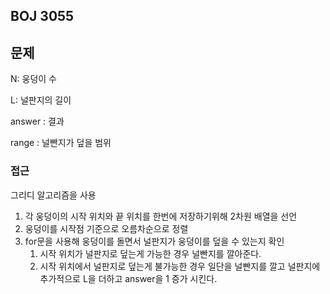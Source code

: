 ## BOJ 3055

## 문제

N: 웅덩이 수

L: 널판지의 길이

answer : 결과

range : 널빤지가 덮을 범위

### 접근

그리디 알고리즘을 사용

1. 각 웅덩이의 시작 위치와 끝 위치를 한번에 저장하기위해 2차원 배열을 선언
2. 웅덩이를 시작점 기준으로 오름차순으로 정렬 
3. for문을 사용해 웅덩이를 돌면서 널판지가 웅덩이를 덮을 수 있는지 확인
    1. 시작 위치가 널판지로 덮는게 가능한 경우 널빤지를 깔아준다.
    2. 시작 위치에서 널판지로 덮는게 불가능한 경우 일단을 널빤지를 깔고 널판지에 추가적으로 L을 더하고 answer을 1 증가 시킨다.